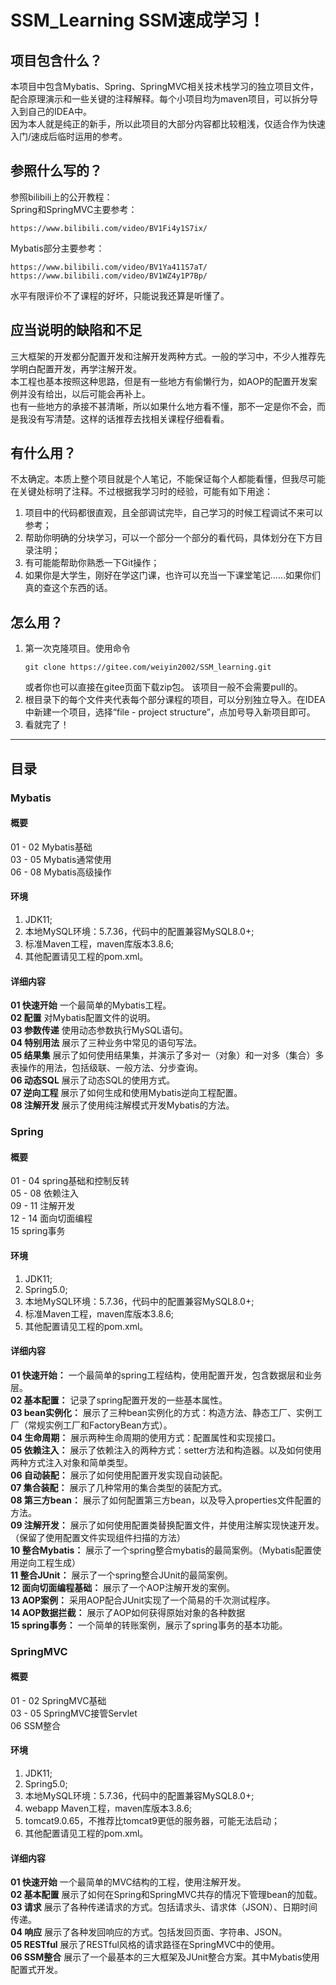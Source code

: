 # SSM_Learning SSM速成学习！
## 项目包含什么？
本项目中包含Mybatis、Spring、SpringMVC相关技术栈学习的独立项目文件，配合原理演示和一些关键的注释解释。每个小项目均为maven项目，可以拆分导入到自己的IDEA中。  
因为本人就是纯正的新手，所以此项目的大部分内容都比较粗浅，仅适合作为快速入门/速成后临时运用的参考。
## 参照什么写的？
参照bilibili上的公开教程：  
Spring和SpringMVC主要参考：
~~~
https://www.bilibili.com/video/BV1Fi4y1S7ix/
~~~
Mybatis部分主要参考：
~~~
https://www.bilibili.com/video/BV1Ya411S7aT/
https://www.bilibili.com/video/BV1WZ4y1P7Bp/
~~~
水平有限评价不了课程的好坏，只能说我还算是听懂了。
## 应当说明的缺陷和不足
三大框架的开发都分配置开发和注解开发两种方式。一般的学习中，不少人推荐先学明白配置开发，再学注解开发。  
本工程也基本按照这种思路，但是有一些地方有偷懒行为，如AOP的配置开发案例并没有给出，以后可能会再补上。  
也有一些地方的承接不甚清晰，所以如果什么地方看不懂，那不一定是你不会，而是我没有写清楚。这样的话推荐去找相关课程仔细看看。
## 有什么用？
不太确定。本质上整个项目就是个人笔记，不能保证每个人都能看懂，但我尽可能在关键处标明了注释。不过根据我学习时的经验，可能有如下用途：  
1. 项目中的代码都很直观，且全部调试完毕，自己学习的时候工程调试不来可以参考；
2. 帮助你明确的分块学习，可以一个部分一个部分的看代码，具体划分在下方目录注明；
3. 有可能能帮助你熟悉一下Git操作；
4. 如果你是大学生，刚好在学这门课，也许可以充当一下课堂笔记……如果你们真的查这个东西的话。
## 怎么用？
1. 第一次克隆项目。使用命令
    ~~~
    git clone https://gitee.com/weiyin2002/SSM_learning.git
    ~~~
   或者你也可以直接在gitee页面下载zip包。
   该项目一般不会需要pull的。
2. 根目录下的每个文件夹代表每个部分课程的项目，可以分别独立导入。在IDEA中新建一个项目，选择“file - project structure”，点加号导入新项目即可。
3. 看就完了！
***
## 目录
### Mybatis
#### 概要
01 - 02 Mybatis基础  
03 - 05 Mybatis通常使用  
06 - 08 Mybatis高级操作
#### 环境
1. JDK11;
2. 本地MySQL环境：5.7.36，代码中的配置兼容MySQL8.0+;
3. 标准Maven工程，maven库版本3.8.6;
4. 其他配置请见工程的pom.xml。
#### 详细内容
**01 快速开始** 一个最简单的Mybatis工程。  
**02 配置** 对Mybatis配置文件的说明。  
**03 参数传递** 使用动态参数执行MySQL语句。  
**04 特别用法** 展示了三种业务中常见的语句写法。  
**05 结果集** 展示了如何使用结果集，并演示了多对一（对象）和一对多（集合）多表操作的用法，包括级联、一般方法、分步查询。  
**06 动态SQL** 展示了动态SQL的使用方式。  
**07 逆向工程** 展示了如何生成和使用Mybatis逆向工程配置。  
**08 注解开发** 展示了使用纯注解模式开发Mybatis的方法。
### Spring
#### 概要
01 - 04 spring基础和控制反转  
05 - 08 依赖注入  
09 - 11 注解开发  
12 - 14 面向切面编程  
15 spring事务  
#### 环境
1. JDK11;
2. Spring5.0;
3. 本地MySQL环境：5.7.36，代码中的配置兼容MySQL8.0+;
4. 标准Maven工程，maven库版本3.8.6;
5. 其他配置请见工程的pom.xml。
#### 详细内容
**01 快速开始：** 一个最简单的spring工程结构，使用配置开发，包含数据层和业务层。  
**02 基本配置：** 记录了spring配置开发的一些基本属性。  
**03 bean实例化：** 展示了三种bean实例化的方式：构造方法、静态工厂、实例工厂（常规实例工厂和FactoryBean方式）。  
**04 生命周期：** 展示两种生命周期的使用方式：配置属性和实现接口。  
**05 依赖注入：** 展示了依赖注入的两种方式：setter方法和构造器。以及如何使用两种方式注入对象和简单类型。  
**06 自动装配：** 展示了如何使用配置开发实现自动装配。  
**07 集合装配：** 展示了几种常用的集合类型的装配方式。  
**08 第三方bean：** 展示了如何配置第三方bean，以及导入properties文件配置的方法。  
**09 注解开发：** 展示了如何使用配置类替换配置文件，并使用注解实现快速开发。（保留了使用配置文件实现组件扫描的方法）  
**10 整合Mybatis：** 展示了一个spring整合mybatis的最简案例。（Mybatis配置使用逆向工程生成）  
**11 整合JUnit：** 展示了一个spring整合JUnit的最简案例。  
**12 面向切面编程基础：** 展示了一个AOP注解开发的案例。  
**13 AOP案例：** 采用AOP配合JUnit实现了一个简易的千次测试程序。  
**14 AOP数据拦截：** 展示了AOP如何获得原始对象的各种数据  
**15 spring事务：** 一个简单的转账案例，展示了spring事务的基本功能。
### SpringMVC
#### 概要
01 - 02 SpringMVC基础  
03 - 05 SpringMVC接管Servlet  
06 SSM整合  
#### 环境
1. JDK11;
2. Spring5.0; 
3. 本地MySQL环境：5.7.36，代码中的配置兼容MySQL8.0+; 
4. webapp Maven工程，maven库版本3.8.6; 
5. tomcat9.0.65，不推荐比tomcat9更低的服务器，可能无法启动； 
6. 其他配置请见工程的pom.xml。
#### 详细内容
**01 快速开始** 一个最简单的MVC结构的工程，使用注解开发。  
**02 基本配置** 展示了如何在Spring和SpringMVC共存的情况下管理bean的加载。  
**03 请求** 展示了各种传递请求的方式。包括请求头、请求体（JSON）、日期时间传递。  
**04 响应** 展示了各种发回响应的方式。包括发回页面、字符串、JSON。  
**05 RESTful** 展示了RESTful风格的请求路径在SpringMVC中的使用。  
**06 SSM整合** 展示了一个最基本的三大框架及JUnit整合方案。其中Mybatis使用配置式开发。
